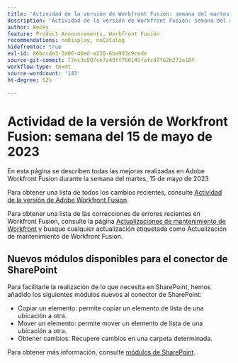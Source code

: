 ```yaml
---
title: 'Actividad de la versión de Workfront Fusion: semana del martes, 15 de mayo de 2023'
description: 'Actividad de la versión de Workfront Fusion: semana del martes, 15 de mayo de 2023'
author: Becky
feature: Product Announcements, Workfront Fusion
recommendations: noDisplay, noCatalog
hidefromtoc: true
exl-id: 86bccde3-3a06-4bed-a236-6ba993c9cede
source-git-commit: 77ec3c007ce7c49ff760145fafcd7f62b273a18f
workflow-type: tm+mt
source-wordcount: '143'
ht-degree: 52%

---
```


# Actividad de la versión de Workfront Fusion: semana del 15 de mayo de 2023

En esta página se describen todas las mejoras realizadas en Adobe Workfront Fusion durante la semana del martes, 15 de mayo de 2023

Para obtener una lista de todos los cambios recientes, consulte [Actividad de la versión de Adobe Workfront Fusion](/help/workfront-fusion/fusion-product-releases/fusion-release-activity.md).

Para obtener una lista de las correcciones de errores recientes en Workfront Fusion, consulte la página [Actualizaciones de mantenimiento de Workfront](https://experienceleague.adobe.com/docs/workfront-known-issues/releases/current-updates.html?lang=es) y busque cualquier actualización etiquetada como Actualización de mantenimiento de Workfront Fusion.

## Nuevos módulos disponibles para el conector de SharePoint

Para facilitarle la realización de lo que necesita en SharePoint, hemos añadido los siguientes módulos nuevos al conector de SharePoint:

* Copiar un elemento: permite copiar un elemento de lista de una ubicación a otra.
* Mover un elemento: permite mover un elemento de lista de una ubicación a otra.
* Obtener cambios: Recupere cambios en una carpeta determinada.

Para obtener más información, consulte [módulos de SharePoint](/help/workfront-fusion/references/apps-and-modules/third-party-connectors/sharepoint-modules.md).
